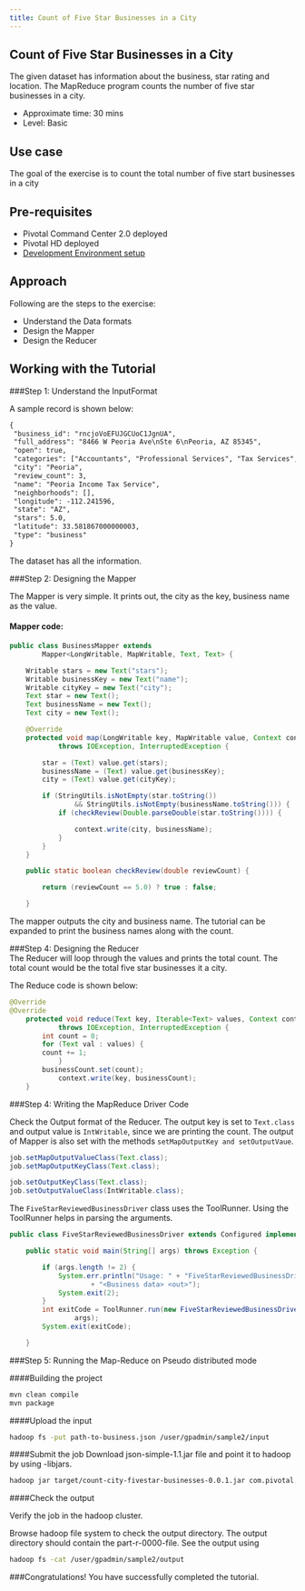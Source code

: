 ```yaml
---
title: Count of Five Star Businesses in a City
---
```


Count of Five Star Businesses in a City
------------------------------------------
The given dataset has information about the business, star rating and location. The MapReduce program counts the number of five star businesses in a city.

* Approximate time: 30 mins
* Level: Basic

Use case
--------
The goal of the exercise is to count the total number of five start businesses in a city 

Pre-requisites
-------------
* Pivotal Command Center 2.0 deployed
* Pivotal HD deployed
* [Development Environment setup](../getting-started/setting-development.html)

Approach
--------
Following are the steps to the exercise:

*  Understand the Data formats
*  Design the Mapper
*  Design the Reducer

Working with the Tutorial
------------------------

###Step 1: Understand the InputFormat

A sample record is shown below:

```xml
{
 "business_id": "rncjoVoEFUJGCUoC1JgnUA", 
 "full_address": "8466 W Peoria Ave\nSte 6\nPeoria, AZ 85345", 
 "open": true, 
 "categories": ["Accountants", "Professional Services", "Tax Services", "Financial Services"], 
 "city": "Peoria", 
 "review_count": 3, 
 "name": "Peoria Income Tax Service", 
 "neighborhoods": [], 
 "longitude": -112.241596, 
 "state": "AZ", 
 "stars": 5.0, 
 "latitude": 33.581867000000003, 
 "type": "business"
}
```

The dataset has all the information. 

###Step 2: Designing the Mapper

The Mapper is very simple. It prints out, the city as the key, business name as the value.

#### Mapper code:

```java
public class BusinessMapper extends
        Mapper<LongWritable, MapWritable, Text, Text> {

    Writable stars = new Text("stars");
    Writable businessKey = new Text("name");
    Writable cityKey = new Text("city");
    Text star = new Text();
    Text businessName = new Text();
    Text city = new Text();

    @Override
    protected void map(LongWritable key, MapWritable value, Context context)
            throws IOException, InterruptedException {

        star = (Text) value.get(stars);
        businessName = (Text) value.get(businessKey);
        city = (Text) value.get(cityKey);

        if (StringUtils.isNotEmpty(star.toString())
                && StringUtils.isNotEmpty(businessName.toString())) {
            if (checkReview(Double.parseDouble(star.toString()))) {

                context.write(city, businessName);
            }
        }
    }

    public static boolean checkReview(double reviewCount) {

        return (reviewCount == 5.0) ? true : false;

    }


```

The mapper outputs the city and business name. The tutorial can be expanded to print the business names along with the count.

###Step 4: Designing the Reducer  
The Reducer will loop through the values and prints the total count. The total count would be the total five star businesses it a city.

The Reduce code is shown below:

```java
@Override
@Override
    protected void reduce(Text key, Iterable<Text> values, Context context)
            throws IOException, InterruptedException {
        int count = 0;
        for (Text val : values) {
        count += 1;
            }
        businessCount.set(count);
            context.write(key, businessCount);
    }
```

###Step 4: Writing the MapReduce Driver Code

Check the Output format of the Reducer. The output key is set to `Text.class` and output value is `IntWritable`, since we are printing the count. The output of Mapper is also set with the methods `setMapOutputKey and setOutputVaue`.

```java
job.setMapOutputValueClass(Text.class);
job.setMapOutputKeyClass(Text.class);

job.setOutputKeyClass(Text.class);
job.setOutputValueClass(IntWritable.class);

```

The `FiveStarReviewedBusinessDriver` class uses the ToolRunner. Using the ToolRunner helps in parsing the arguments.
```java
public class FiveStarReviewedBusinessDriver extends Configured implements Tool {

    public static void main(String[] args) throws Exception {

        if (args.length != 2) {
            System.err.println("Usage: " + "FiveStarReviewedBusinessDriver"
                    + "<Business data> <out>");
            System.exit(2);
        }
        int exitCode = ToolRunner.run(new FiveStarReviewedBusinessDriver(),
                args);
        System.exit(exitCode);

    }
```

###Step 5: Running the Map-Reduce on Pseudo distributed mode

####Building the project 

```bash
mvn clean compile
mvn package
```

####Upload the input

```bash
hadoop fs -put path-to-business.json /user/gpadmin/sample2/input
```
####Submit the job
Download json-simple-1.1.jar file and point it to hadoop by using -libjars.

```bash
hadoop jar target/count-city-fivestar-businesses-0.0.1.jar com.pivotal.hadoop.review.business.FiveStarReviewedBusinessDriver -libjars path-to-json-simple-1.1.jar   /user/gpadmin/sample2/input /user/gpadmin/sample2/output

```

####Check the output

Verify the job in the hadoop cluster.

Browse hadoop file system to check the output directory. The output directory should contain the part-r-0000-file.
See the output using

```bash
hadoop fs -cat /user/gpadmin/sample2/output
```

###Congratulations! You have successfully completed the tutorial.

